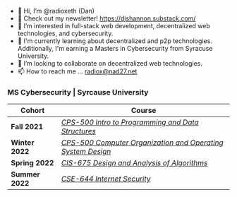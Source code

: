 - 👋 Hi, I’m @radioxeth (Dan)
- 🧾 Check out my newsletter! https://djshannon.substack.com/
- 👀 I’m interested in full-stack web development, decentralized web technologies, and cybersecurity.
- 🌱 I'm currently learning about decentralized and p2p technologies. Additionally, I'm earning a Masters in Cybersecurity from Syracuse University.
- 💞️ I’m looking to collaborate on decentralized web technologies.
- 📫 How to reach me ... radiox@nad27.net

<!---
radioxeth/radioxeth is a ✨ special ✨ repository because its `README.md` (this file) appears on your GitHub profile.
You can click the Preview link to take a look at your changes.
--->
### MS Cybersecurity | Syrcause University

|Cohort|Course|
|---|---|
|**Fall 2021**|[*CPS-500 Intro to Programming and Data Structures*](https://github.com/radioxeth/cse-644-internet-security)|
|**Winter 2022**|[*CPS-500 Computer Organization and Operating System Design*](https://github.com/radioxeth/cis-675-algorithms)|
|**Spring 2022**|[*CIS-675 Design and Analysis of Algorithms*](https://github.com/radioxeth/cps-500-computer-organization-and-os-design)|
|**Summer 2022**|[*CSE-644 Internet Security*](https://github.com/radioxeth/cps-500-programming-and-data-structures)|
